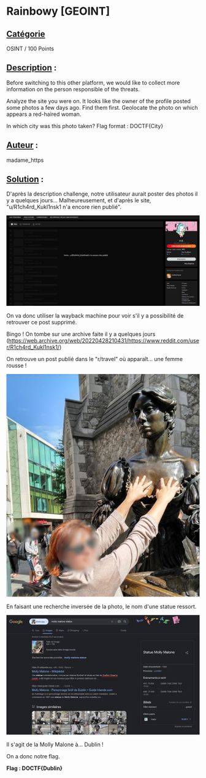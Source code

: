 # **Rainbowy [GEOINT]**
## <u>**Catégorie**</u>

OSINT / 100 Points

## <u>**Description**</u> :

Before switching to this other platform, we would like to collect more information on the person responsible of the threats.

Analyze the site you were on. It looks like the owner of the profile posted some photos a few days ago. Find them first. Geolocate the photo on which appears a red-haired woman. 

In which city was this photo taken? 
Flag format : DOCTF{City}

## <u>**Auteur**</u> :

madame_https

## <u>Solution</u> :

D'après la description challenge, notre utilisateur aurait poster des photos il y a quelques jours... Malheureusement, et d'après le site, "u/R1ch4rd_Kukl1nsk1 n'a encore rien publié".

![](./images/nope.png)

On va donc utiliser la wayback machine pour voir s'il y a possibilité de retrouver ce post supprimé.

Bingo ! On tombe sur une archive faite il y a quelques jours (https://web.archive.org/web/20220428210431/https://www.reddit.com/user/R1ch4rd_Kukl1nsk1/)

On retrouve un post publié dans le "r/travel" où apparaît... une femme rousse !

![](./images/photo.jpg)

En faisant une recherche inversée de la photo, le nom d'une statue ressort.

![](./images/recherche.png)

Il s'agit de la Molly Malone à... Dublin !

On a donc notre flag.

**Flag : DOCTF{Dublin}**